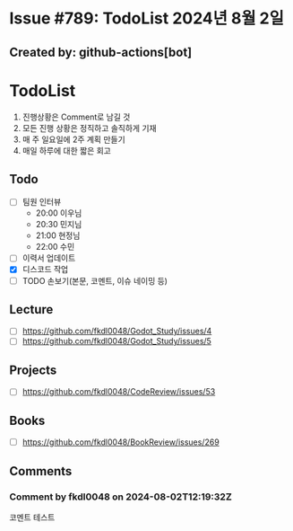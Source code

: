 # Issue #789: TodoList 2024년 8월 2일

## Created by: github-actions[bot]

# TodoList

1. 진행상황은 Comment로 남길 것
2. 모든 진행 상황은 정직하고 솔직하게 기재
3. 매 주 일요일에 2주 계획 만들기
4. 매일 하루에 대한 짧은 회고

## Todo  

- [ ] 팀원 인터뷰
  - 20:00 이우님
  - 20:30 민지님
  - 21:00 현정님
  - 22:00 수민
- [ ] 이력서 업데이트
- [x] 디스코드 작업
- [ ] TODO 손보기(본문, 코멘트, 이슈 네이밍 등)

## Lecture

- [ ] https://github.com/fkdl0048/Godot_Study/issues/4
- [ ] https://github.com/fkdl0048/Godot_Study/issues/5

## Projects

- [ ] https://github.com/fkdl0048/CodeReview/issues/53

## Books

- [ ] https://github.com/fkdl0048/BookReview/issues/269


## Comments

### Comment by fkdl0048 on 2024-08-02T12:19:32Z

코멘트 테스트

